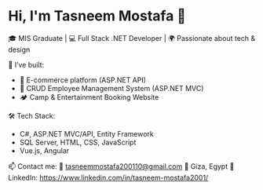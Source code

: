 # Hi, I'm Tasneem Mostafa 👋

🎓 MIS Graduate | 💻 Full Stack .NET Developer | 🌍 Passionate about tech & design

🚀 I’ve built:
- 🛒 E-commerce platform (ASP.NET API)
- 🧾 CRUD Employee Management System (ASP.NET MVC)
- 🏕️ Camp & Entertainment Booking Website

🛠️ Tech Stack:
- C#, ASP.NET MVC/API, Entity Framework
- SQL Server, HTML, CSS, JavaScript
- Vue.js, Angular

📫 Contact me:
📧 tasneemmostafa200110@gmail.com
📍 Giza, Egypt
🔗 LinkedIn: https://www.linkedin.com/in/tasneem-mostafa2001/



